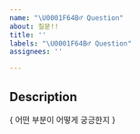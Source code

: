 ```yaml
---
name: "\U0001F64B‍♂️ Question"
about: 질문!!
title: ''
labels: "\U0001F64B‍♂️ Question"
assignees: ''

---
```


## Description
{ 어떤 부분이 어떻게 궁긍한지 }

